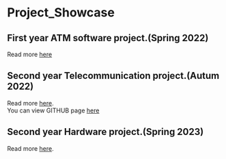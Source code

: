 # Project_Showcase

## First year ATM software project.(Spring 2022)
Read more [here](Posters/Group15_Projectposter.pdf) 

## Second year Telecommunication project.(Autum 2022)
Read more [here](Posters/telecomproject.pdf).\
You can view GITHUB page [here](https://github.com/t1lear00/tietoliikenteensovellusprojekti)

## Second year Hardware project.(Spring 2023)
Read more [here](Posters/Battery_poster__V2.pdf).


